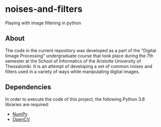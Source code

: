 # noises-and-filters
Playing with image filtering in python

## About

The code in the current repository was developed as a part of the "Digital Iimage Processing" undergraduate course that took place during the 7th semester at the School of Informatics of the Aristotle University of Thessaloniki. It is an attempt of developing a set of common noises and filters used in a variety of ways while manipulating digital images.

## Dependencies

In order to execute the code of this project, the following Python 3.8 libraries are required:

- [NumPy](https://github.com/numpy/numpy)
- [OpenCV](https://github.com/opencv/opencv)
